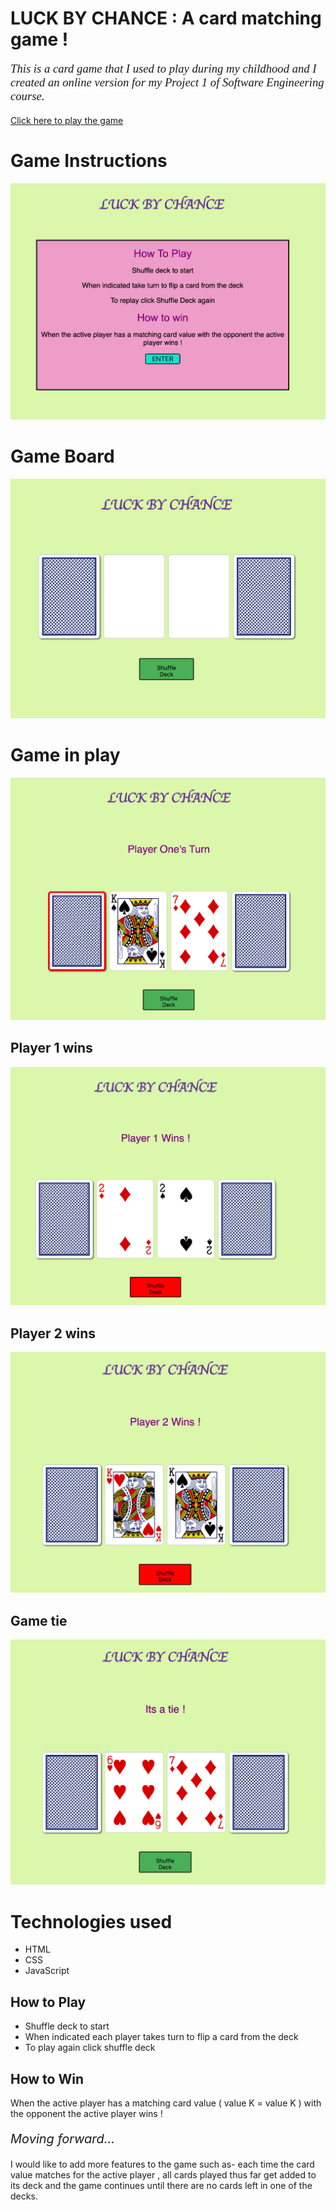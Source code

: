 # LUCK BY CHANCE : A card matching game !

<p style="font-family: times, serif; font-size:14pt; font-style:italic">This is a card game that I used to play during my childhood and I created an online version for my Project 1 of Software Engineering course. </p>

[Click here to play the game]()

# Game Instructions

![Instructions Image](Gameimages/../Game%20images/Game%20Instructions.png)

# Game Board

![Game Board Image](Gameimages/../Game%20images/Game%20Board.png)

# Game in play

![Game in play Image](Gameimages/../Game%20images/Player%201%20Turn.png)

## Player 1 wins

![Player 1 wins Image](Gameimages/../Game%20images/Player%201%20Wins.png)

## Player 2 wins

![Player 2 wins Image](Gameimages/../Game%20images/Player%202%20Wins.png)

## Game tie

![Game tie Image](Gameimages/../Game%20images/Tie.png)

# Technologies used

- HTML
- CSS
- JavaScript

## How to Play

- Shuffle deck to start
- When indicated each player takes turn to flip a card from the deck
- To play again click shuffle deck

## How to Win

When the active player has a matching card value ( value K = value K ) with the opponent the active player wins !

<p style="font-size:15pt;font-style:italic">Moving forward...</p>

I would like to add more features to the game such as- each time the card value matches for the active player , all cards played thus far get added to its deck and the game continues until there are no cards left in one of the decks.
